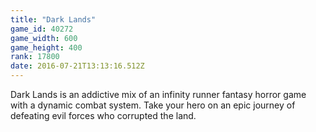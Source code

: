 ```yaml
---
title: "Dark Lands"
game_id: 40272
game_width: 600
game_height: 400
rank: 17800
date: 2016-07-21T13:13:16.512Z
---
```

Dark Lands is an addictive mix of an infinity runner fantasy horror game with a dynamic combat system. Take your hero on an epic journey of defeating evil forces who corrupted the land.
